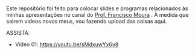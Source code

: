 # 



Este repositório foi feito para colocar slides e programas relacionados às minhas apresentações no canal do [Prof. Francisco Moura](https://www.youtube.com/channel/UCt5IYyoEybspVp24JHyGH6Q) . À medida que sairem videos novos meus, vou fazendo upload das coisas aqui.

ASSISTA:

* Vídeo 01: <https://youtu.be/sMdxuwYx6v8>

